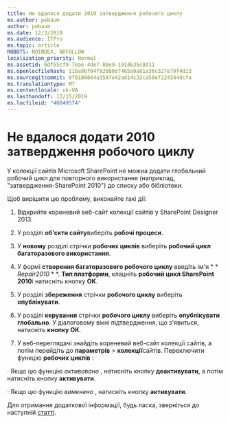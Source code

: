```yaml
---
title: Не вдалося додати 2010 затвердження робочого циклу
ms.author: pebaum
author: pebaum
ms.date: 12/3/2018
ms.audience: ITPro
ms.topic: article
ROBOTS: NOINDEX, NOFOLLOW
localization_priority: Normal
ms.assetid: 0df65cf9-7eae-4de7-88e9-1914635c8d11
ms.openlocfilehash: 11ba9bf04f826b0d7465a9a81a36c327e79f4d13
ms.sourcegitcommit: 0f0186044a3597e42ad14c32ca58e7224344dcfa
ms.translationtype: MT
ms.contentlocale: uk-UA
ms.lasthandoff: 12/15/2019
ms.locfileid: "40049574"
---
```

# <a name="unable-to-add-2010-approval-workflow"></a>Не вдалося додати 2010 затвердження робочого циклу

У колекції сайтів Microsoft SharePoint не можна додати глобальний робочий цикл для повторного використання (наприклад, "затвердження-SharePoint 2010") до списку або бібліотеки.
  
Щоб вирішити цю проблему, виконайте такі дії: 
  
1. Відкрийте кореневий веб-сайт колекції сайтів у SharePoint Designer 2013.
  
2. У розділі **об'єкти сайту**виберіть **робочі процеси**. 
  
3. У **новому** розділі стрічки **робочих циклів** виберіть **робочий цикл багаторазового використання**. 
  
4. У формі **створення багаторазового робочого циклу** введіть ім'я * * *Repair2010* * *. **Тип платформи**, клацніть **робочий цикл SharePoint 2010**і натисніть кнопку **OK**. 
  
1. У розділі **збереження** стрічки **робочого циклу** виберіть **опублікувати**. 
  
2. У розділі **керування** стрічки **робочого циклу** виберіть **опублікувати глобально**. У діалоговому вікні підтвердження, що з'явиться, натисніть **кнопку OK**. 
  
3. У веб-переглядачі знайдіть кореневий веб-сайт колекції сайтів, а потім перейдіть до **параметрів** \> **колекції**сайтів. Переключити функцію **робочих циклів** : 
  
· Якщо цю функцію *активовано* , натисніть кнопку **деактивувати,** а потім натисніть кнопку **активувати**. 
  
· Якщо цю функцію *вимкнено* , натисніть кнопку **активувати**. 
  
Для отримання додаткової інформації, будь ласка, зверніться до наступній [статті](https://go.microsoft.com/fwlink/?linkid=2047770&amp;clcid=0x409).
  

